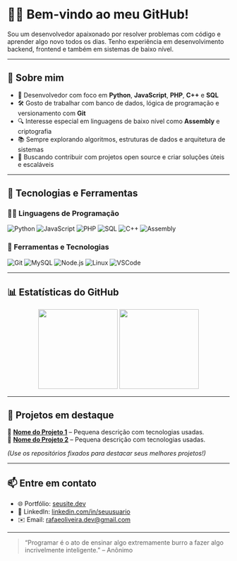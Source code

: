 # 👨‍💻 Bem-vindo ao meu GitHub!

Sou um desenvolvedor apaixonado por resolver problemas com código e aprender algo novo todos os dias. Tenho experiência em desenvolvimento backend, frontend e também em sistemas de baixo nível.

---

## 🧠 Sobre mim

- 💼 Desenvolvedor com foco em **Python**, **JavaScript**, **PHP**, **C++** e **SQL**
- 🛠️ Gosto de trabalhar com banco de dados, lógica de programação e versionamento com **Git**
- 🔍 Interesse especial em linguagens de baixo nível como **Assembly** e criptografia
- 📚 Sempre explorando algoritmos, estruturas de dados e arquitetura de sistemas
- 🚀 Buscando contribuir com projetos open source e criar soluções úteis e escaláveis

---

## 🧰 Tecnologias e Ferramentas

### 👨‍💻 Linguagens de Programação

![Python](https://img.shields.io/badge/Python-3776AB?style=for-the-badge&logo=python&logoColor=white)
![JavaScript](https://img.shields.io/badge/JavaScript-F7DF1E?style=for-the-badge&logo=javascript&logoColor=black)
![PHP](https://img.shields.io/badge/PHP-777BB4?style=for-the-badge&logo=php&logoColor=white)
![SQL](https://img.shields.io/badge/SQL-003B57?style=for-the-badge&logo=postgresql&logoColor=white)
![C++](https://img.shields.io/badge/C++-00599C?style=for-the-badge&logo=cplusplus&logoColor=white)
![Assembly](https://img.shields.io/badge/Assembly-000000?style=for-the-badge&logo=gnubash&logoColor=white)

### 🧰 Ferramentas e Tecnologias

![Git](https://img.shields.io/badge/Git-F05032?style=for-the-badge&logo=git&logoColor=white)
![MySQL](https://img.shields.io/badge/MySQL-4479A1?style=for-the-badge&logo=mysql&logoColor=white)
![Node.js](https://img.shields.io/badge/Node.js-339933?style=for-the-badge&logo=nodedotjs&logoColor=white)
![Linux](https://img.shields.io/badge/Linux-FCC624?style=for-the-badge&logo=linux&logoColor=black)
![VSCode](https://img.shields.io/badge/VS_Code-007ACC?style=for-the-badge&logo=visualstudiocode&logoColor=white)

---

## 📊 Estatísticas do GitHub

<div align="center">
  <img height="180em" src="https://github-readme-stats.vercel.app/api?username=SEU_USUARIO&show_icons=true&theme=tokyonight&include_all_commits=true&count_private=true"/>
  <img height="180em" src="https://github-readme-stats.vercel.app/api/top-langs/?username=SEU_USUARIO&layout=compact&langs_count=10&theme=tokyonight"/>
</div>

---

## 🧩 Projetos em destaque

🔹 [**Nome do Projeto 1**](https://github.com/SEU_USUARIO/projeto1) – Pequena descrição com tecnologias usadas.  
🔹 [**Nome do Projeto 2**](https://github.com/SEU_USUARIO/projeto2) – Pequena descrição com tecnologias usadas.

*(Use os repositórios fixados para destacar seus melhores projetos!)*

---

## 📫 Entre em contato

- 🌐 Portfólio: [seusite.dev](https://seusite.dev)
- 💼 LinkedIn: [linkedin.com/in/seuusuario](https://linkedin.com/in/seuusuario)
- ✉️ Email: rafaeoliveira.dev@gmail.com

---

> “Programar é o ato de ensinar algo extremamente burro a fazer algo incrivelmente inteligente.” – Anônimo

